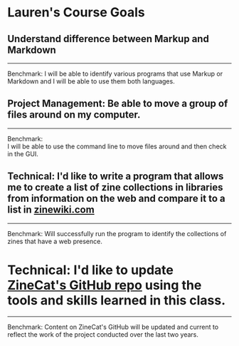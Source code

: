 
# Lauren's Course Goals

## Understand difference between Markup and Markdown


-----

Benchmark:
I will be able to identify various programs that use Markup or Markdown and I will be able to use them both languages.  


## Project Management: Be able to move a group of files around on my computer.  

-----

Benchmark:  
I will be able to use the command line to move files around and then check in the GUI.  

## Technical: I'd like to write a program that allows me to create a list of zine collections in libraries from information on the web and compare it to a list in [zinewiki.com](zinewiki.com/Main_Page) 

-----

Benchmark: Will successfully run the program to identify the collections of zines that have a web presence.


# Technical: I'd like to update [ZineCat's GitHub repo](https://github.com/zinecat) using the tools and skills learned in this class.

-----

Benchmark: Content on ZineCat's GitHub will be updated and current to reflect the work of the project conducted over the last two years.

